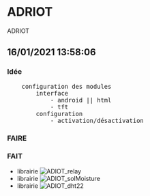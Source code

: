# ADRIOT
 ADRIOT

## 16/01/2021 13:58:06
### Idée
<pre>
    configuration des modules
        interface
            - android || html
            - tft 
        configuration
            - activation/désactivation
</pre>
### FAIRE
### FAIT
* librairie ![ADIOT_relay](https://github.com/AdriLighting/ADRIOT_relay)<br />
* librairie ![ADIOT_solMoisture](https://github.com/AdriLighting/ADRIOT_solMoisture)<br />
* librairie ![ADIOT_dht22](https://github.com/AdriLighting/ADRIOT_dht22)<br />


